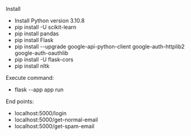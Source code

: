 Install
- Install Python version 3.10.8
- pip install -U scikit-learn
- pip install pandas
- pip install Flask
- pip install --upgrade google-api-python-client google-auth-httplib2 google-auth-oauthlib
- pip install -U flask-cors
- pip install nltk

Execute command:
- flask --app app run

End points:
- localhost:5000/login
- localhost:5000/get-normal-email
- localhost:5000/get-spam-email